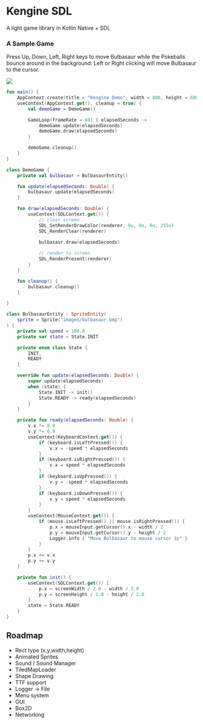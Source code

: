 # Kengine SDL

A light game library in Kotlin Native + SDL

### A Sample Game

Press Up, Down, Left, Right keys to move Bulbasaur while the Pokeballs bounce around in the background.
Left or Right clicking will move Bulbasaur to the cursor.

<img src="https://raw.githubusercontent.com/kennycason/kengine-sdl/refs/heads/main/images/kengine_demo.png" />

```kotlin
fun main() {
    AppContext.create(title = "Kengine Demo", width = 800, height = 600)
    useContext(AppContext.get(), cleanup = true) {
        val demoGame = DemoGame()

        GameLoop(frameRate = 60) { elapsedSeconds ->
            demoGame.update(elapsedSeconds)
            demoGame.draw(elapsedSeconds)
        }

        demoGame.cleanup()
    }
}
```

```kotlin
class DemoGame {
    private val bulbasaur = BulbasaurEntity()

    fun update(elapsedSeconds: Double) {
        bulbasaur.update(elapsedSeconds)
    }

    fun draw(elapsedSeconds: Double) {
        useContext(SDLContext.get()) {
            // clear screen
            SDL_SetRenderDrawColor(renderer, 0u, 0u, 0u, 255u)
            SDL_RenderClear(renderer)
            
            bulbasaur.draw(elapsedSeconds)

            // render to screen
            SDL_RenderPresent(renderer)
        }
    }

    fun cleanup() {
        bulbasaur.cleanup()
    }

}
```

```kotlin
class BulbasaurEntity : SpriteEntity(
    sprite = Sprite("images/bulbasaur.bmp")
) {
    private val speed = 100.0
    private var state = State.INIT

    private enum class State {
        INIT,
        READY
    }

    override fun update(elapsedSeconds: Double) {
        super.update(elapsedSeconds)
        when (state) {
            State.INIT -> init()
            State.READY -> ready(elapsedSeconds)
        }
    }

    private fun ready(elapsedSeconds: Double) {
        v.x *= 0.9
        v.y *= 0.9
        useContext(KeyboardContext.get()) {
            if (keyboard.isLeftPressed()) {
                v.x = -speed * elapsedSeconds
            }
            if (keyboard.isRightPressed()) {
                v.x = speed * elapsedSeconds
            }
            if (keyboard.isUpPressed()) {
                v.y = -speed * elapsedSeconds
            }
            if (keyboard.isDownPressed()) {
                v.y = speed * elapsedSeconds
            }
        }
        useContext(MouseContext.get()) {
            if (mouse.isLeftPressed() || mouse.isRightPressed()) {
                p.x = mouseInput.getCursor().x - width / 2
                p.y = mouseInput.getCursor().y - height / 2
                Logger.info { "Move Bulbasaur to mouse cursor $p" }
            }
        }
        p.x += v.x
        p.y += v.y
    }

    private fun init() {
        useContext(SDLContext.get()) {
            p.x = screenWidth / 2.0 - width / 2.0
            p.y = screenHeight / 2.0 - height / 2.0
        }
        state = State.READY
    }
}
```

## Roadmap

- Rect type (x,y,width,height)
- Animated Sprites
- Sound / Sound Manager
- TiledMapLoader
- Shape Drawing
- TTF support
- Logger -> File
- Menu system
- GUI
- Box2D
- Networking



